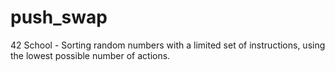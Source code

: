 # push_swap
42 School - Sorting random numbers with a limited set of instructions, using the lowest possible number of actions.
